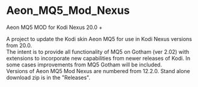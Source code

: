 # Aeon_MQ5_Mod_Nexus
Aeon MQ5 MOD for Kodi Nexus 20.0 +

A project to update the Kodi skin Aeon MQ5 for use in Kodi Nexus versions from 20.0.  
The intent is to provide all functionality of MQ5 on Gotham (ver 2.02) with extensions to incorporate
new capabilities from newer releases of Kodi.  In some cases improvements from MQ5 Gotham will be included.  
Versions of Aeon MQ5 Mod Nexus are numbered from 12.2.0.  Stand alone download zip is in the "Releases".
